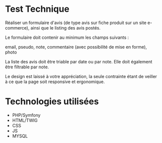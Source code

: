 # Test Technique

Réaliser un formulaire d'avis (de type avis sur fiche produit sur un site e-commerce), ainsi que le listing des avis postés.

Le formulaire doit contenir au minimum les champs suivants :

email, pseudo, note, commentaire (avec possibilité de mise en forme), photo

La liste des avis doit être triable par date ou par note. Elle doit également être filtrable par note.

Le design est laissé à votre appréciation, la seule contrainte étant de veiller à ce que la page soit responsive et ergonomique.

# Technologies utilisées

- PHP/Symfony
- HTML/TWIG
- CSS
- JS
- MYSQL
